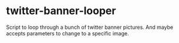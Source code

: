 twitter-banner-looper
=====================

Script to loop through a bunch of twitter banner pictures. And maybe accepts parameters to change to a specific image. 
